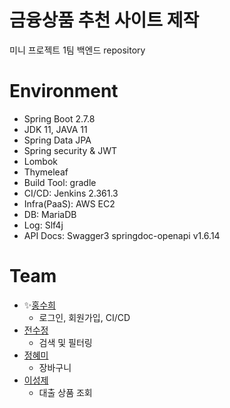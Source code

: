 # 금융상품 추천 사이트 제작
미니 프로젝트 1팀 백엔드 repository

# Environment
- Spring Boot 2.7.8
- JDK 11, JAVA 11
- Spring Data JPA
- Spring security & JWT
- Lombok
- Thymeleaf
- Build Tool: gradle
- CI/CD: Jenkins 2.361.3
- Infra(PaaS): AWS EC2
- DB: MariaDB 
- Log: Slf4j
- API Docs: Swagger3
  springdoc-openapi v1.6.14
  
# Team
- ✨[홍수희](https://github.com/HongGuma)
  - 로그인, 회원가입, CI/CD
- [전수정](https://github.com/mystagogy)
  - 검색 및 필터링
- [정혜미](https://github.com/hamings)
  - 장바구니
- [이성제](https://github.com/devsj3586)
  - 대출 상품 조회
